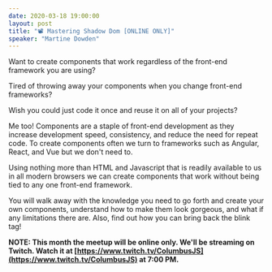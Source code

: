 ```yaml
---
date: 2020-03-18 19:00:00
layout: post
title: "📽 Mastering Shadow Dom [ONLINE ONLY]"
speaker: "Martine Dowden"
---
```


Want to create components that work regardless of the front-end framework you are using?

Tired of throwing away your components when you change front-end frameworks?

Wish you could just code it once and reuse it on all of your projects?

Me too! Components are a staple of front-end development as they increase development speed, consistency, and reduce the need for repeat code. To create components often we turn to frameworks such as Angular, React, and Vue but we don't need to.

Using nothing more than HTML and Javascript that is readily available to us in all modern browsers we can create components that work without being tied to any one front-end framework.

You will walk away with the knowledge you need to go forth and create your own components, understand how to make them look gorgeous, and what if any limitations there are. Also, find out how you can bring back the blink tag!

**NOTE: This month the meetup will be online only. We'll be streaming on Twitch. Watch it at [https://www.twitch.tv/ColumbusJS](https://www.twitch.tv/ColumbusJS) at 7:00 PM.**
